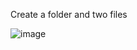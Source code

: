 Create a folder and two files

![image](https://github.com/companyakis/flutter-bootcamp/assets/77589867/37057cf0-ed93-4785-b8e8-a9519670f52f)
